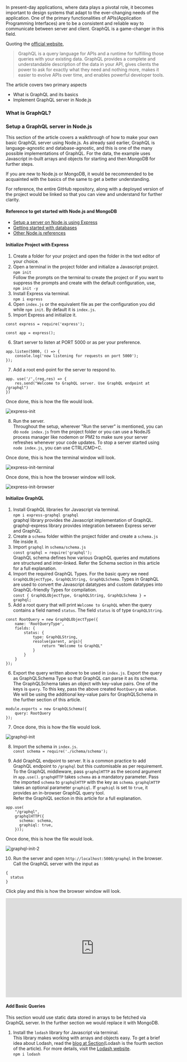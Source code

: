 In present-day applications, where data plays a pivotal role, it becomes important to design systems that adapt to the ever-changing needs of the application. One of the primary functionalities of APIs(Application Programming Interfaces) are to be a consistent and reliable way to communicate between server and client. GraphQL is a game-changer in this field. 

Quoting the [official website](https://graphql.org/), 
> GraphQL is a query language for APIs and a runtime for fulfilling those queries with your existing data. GraphQL provides a complete and understandable description of the data in your API, gives clients the power to ask for exactly what they need and nothing more, makes it easier to evolve APIs over time, and enables powerful developer tools.

The article covers two primary aspects
- What is GraphQL and its basics
- Implement GraphQL server in Node.js

### What is GraphQL?


### Setup a GraphQL server in Node.js
This section of the article covers a walkthrough of how to make your own basic GraphQL server using Node.js. As already said earlier, GraphQL is language-agnostic and database-agnostic, and this is one of the many possible implementations of GraphQL. For the data, the example uses Javascript in-built arrays and objects for starting and then MongoDB for further steps.

If you are new to Node.js or MongoDB, it would be recommended to be acquainted with the basics of the same to get a better understanding. 

For reference, the entire GitHub repository, along with a deployed version of the project would be linked so that you can view and understand for further clarity.

#### Reference to get started with Node.js and MongoDB
- [Setup a server on Node.js using Express](https://www.section.io/engineering-education/express/)
- [Getting started with databases](https://www.section.io/engineering-education/working-with-databases-part1/)
- [Other Node.js references](https://www.section.io/engineering-education/topic/node.js/)

#### Initialize Project with Express

1. Create a folder for your project and open the folder in the text editor of your choice. 
2. Open a terminal in the project folder and initialize a Javascript project.  <br>
```npm init``` <br>
Follow the prompts on the terminal to create the project or if you want to suppress the prompts and create with the default configuration, use, <br>
```npm init -y```
3. Install Express via terminal. <br>
```npm i express```
4. Open ```index.js``` or the equivalent file as per the configuration you did while ```npm init```. By default it is ```index.js```.
5. Import Express and initialize it.<br>
```
const express = require('express');

const app = express();
```
6. Start server to listen at PORT 5000 or as per your preference. <br>
```
app.listen(5000, () => {
    console.log('now listening for requests on port 5000');
});
```
7. Add a root end-point for the server to respond to.<br>
```
app. use('/',(req,res) => {
    res.send("Welcome to GraphQL server. Use GraphQL endpoint at /graphql")
})
```
Once done, this is how the file would look.

![express-init](/engineering-education/build-a-graphql-server-using-nodejs/express-init.png)

8. Run the server.<br>
Throughout the setup, wherever "Run the server" is mentioned, you can do `node index.js` from the project folder or you can use a NodeJS process manager like nodemon or PM2 to make sure your server refreshes whenever your code updates. To stop a server started using `node index.js`, you can use CTRL/CMD+C. 

Once done, this is how the terminal window will look.

![express-init-terminal](/engineering-education/build-a-graphql-server-using-nodejs/express-init-terminal.png)

Once done, this is how the browser window will look.

![express-init-browser](/engineering-education/build-a-graphql-server-using-nodejs/express-init-browser.png)

#### Initialize GraphQL

1. Install GraphQL libraries for Javascript via terminal. <br>
```npm i express-graphql graphql``` <br>
graphql library provides the Javascript implementation of GraphQL. <br>
graphql-express library provides integration between Express server and GraphQL. 
2. Create a `schema` folder within the project folder and create a `schema.js` file inside it. <br>
3. Import `graphql` in `schema/schema.js` <br>
`const graphql = require('graphql');` <br>
GraphQL schema defines how various GraphQL queries and mutations are structured and inter-linked. Refer the Schema section in this article for a full explanation.
4. Import the required GraphQL Types. For the basic query we need `GraphQLObjectType, GraphQLString, GraphQLSchema`. Types in GraphQL are used to convert the Javascript datatypes and custom datatypes into GraphQL-friendly Types for compilation. <br>
`const { GraphQLObjectType, GraphQLString, GraphQLSchema } = graphql;`
5. Add a root query that will print `Welcome to GraphQL` when the query contains a field named `status`. The field `status` is of type `GraphQLString`. <br>
```
const RootQuery = new GraphQLObjectType({
    name: 'RootQueryType',
    fields: {
        status: {
            type: GraphQLString,
            resolve(parent, args){
                return "Welcome to GraphQL"
            }
        }
    }
});
```
6. Export the query written above to be used in `index.js`. Export the query as GraphQLSchema Type so that GraphQL can parse it as its schema. The GraphQLSchema takes an object with key-value pairs. One of the keys is `query`. To this key, pass the above created `RootQuery` as value. We will be using the additional key-value pairs for GraphQLSchema in the further section of this article.
```
module.exports = new GraphQLSchema({
    query: RootQuery
});
```
7. Once done, this is how the file would look.

![graphql-init](/engineering-education/build-a-graphql-server-using-nodejs/graphql-init.png)

8. Import the schema in `index.js`. <br>
`const schema = require('./schema/schema');`

9. Add GraphQL endpoint to server. It is a common practice to add GraphQL endpoint to `/graphql` but this customisable as per requirement. To the GraphQL middleware, pass `graphqlHTTP` as the second argument in `app.use()`. `graphqHTTP` takes `schema` as a mandatory parameter. Pass the imported `schema` to `graphqlHTTP` with the key as `schema`. `graphqlHTTP` takes an optional parameter `graphiql`. If `graphiql` is set to `true`, it provides an in-browser GraphQL query tool.<br>
Refer the GraphiQL section in this article for a full explanation.<br>
```
app.use(
    "/graphql",
    graphqlHTTP({
      schema: schema,
      graphiql: true,
    }));  
```

Once done, this is how the file would look.

![graphql-init-2](/engineering-education/build-a-graphql-server-using-nodejs/graphql-init-2.png)

10. Run the server and open `http://localhost:5000/graphql` in the browser.<br>
Call the GraphQL server with the input as
```
{
  status
}
```
Click play and this is how the browser window will look.

<iframe width="560" height="315" src="https://www.youtube-nocookie.com/embed/uGMX8s7iFaw" frameborder="0" allow="accelerometer; autoplay; clipboard-write; encrypted-media; gyroscope; picture-in-picture" allowfullscreen></iframe>

#### Add Basic Queries

This section would use static data stored in arrays to be fetched via GraphQL server. In the further section we would replace it with MongoDB.

1. Install the `lodash` library for Javascript via terminal. <br>
This library makes working with arrays and objects easy. To get a brief idea about Lodash, read the [blog at Section](https://www.section.io/engineering-education/most-useful-nodejs-packages/)(Lodash is the fourth section of the article). For more details, visit the [Lodash website](https://lodash.com/). <br>
```npm i lodash```